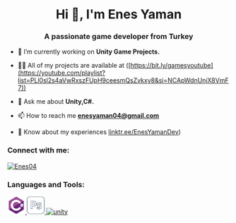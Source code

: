 <h1 align="center">Hi 👋, I'm Enes Yaman</h1>
<h3 align="center">A passionate game developer from Turkey</h3>

- 🔭 I’m currently working on **Unity Game Projects.**

- 👨‍💻 All of my projects are available at ([https://bit.ly/gamesyoutube](https://youtube.com/playlist?list=PLl0sl2s4aVwRxszFUpH9ceesmQsZvkxy8&si=NCApWdnUnjX8VmF7))

- 💬 Ask me about **Unity,C#.**

- 📫 How to reach me **enesyaman04@gmail.com**

- 📄 Know about my experiences [linktr.ee/EnesYamanDev](https://linktr.ee/EnesYamanDev))

<h3 align="left">Connect with me:</h3>
<p align="left">
<a href="https://www.linkedin.com/in/enesyamann/" target="blank"><img align="center" src="https://raw.githubusercontent.com/rahuldkjain/github-profile-readme-generator/master/src/images/icons/Social/linked-in-alt.svg" alt="Enes04" height="30" width="40" /></a>
</p>

<h3 align="left">Languages and Tools:</h3>
<p align="left"> <a href="https://www.w3schools.com/cs/" target="_blank" rel="noreferrer"> <img src="https://raw.githubusercontent.com/devicons/devicon/master/icons/csharp/csharp-original.svg" alt="csharp" width="40" height="40"/> </a> <a href="https://www.photoshop.com/en" target="_blank" rel="noreferrer"> <img src="https://raw.githubusercontent.com/devicons/devicon/master/icons/photoshop/photoshop-line.svg" alt="photoshop" width="40" height="40"/> </a> <a href="https://unity.com/" target="_blank" rel="noreferrer"> <img src="https://www.vectorlogo.zone/logos/unity3d/unity3d-icon.svg" alt="unity" width="40" height="40"/> </a> </p>
